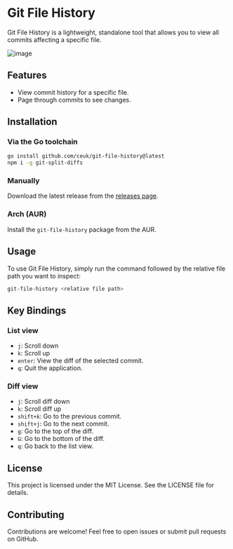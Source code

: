 # Git File History

Git File History is a lightweight, standalone tool that allows you to view all commits affecting a specific file.

![image](https://github.com/user-attachments/assets/5b5b890d-3da4-430c-a6d5-0dd94886b001)


## Features

- View commit history for a specific file.
- Page through commits to see changes.

## Installation

### Via the Go toolchain

```sh
go install github.com/ceuk/git-file-history@latest
npm i -g git-split-diffs
```

### Manually

Download the latest release from the [releases page](https://github.com/ceuk/git-file-history/releases).

### Arch (AUR)

Install the `git-file-history` package from the AUR.

## Usage

To use Git File History, simply run the command followed by the relative file path you want to inspect:

```sh
git-file-history <relative file path>
```

## Key Bindings

### List view

- `j`: Scroll down
- `k`: Scroll up
- `enter`: View the diff of the selected commit.
- `q`: Quit the application.

### Diff view

- `j`: Scroll diff down
- `k`: Scroll diff up
- `shift+k`: Go to the previous commit.
- `shift+j`: Go to the next commit.
- `g`: Go to the top of the diff.
- `G`: Go to the bottom of the diff.
- `q`: Go back to the list view.

## License

This project is licensed under the MIT License. See the LICENSE file for details.

## Contributing

Contributions are welcome! Feel free to open issues or submit pull requests on GitHub.
